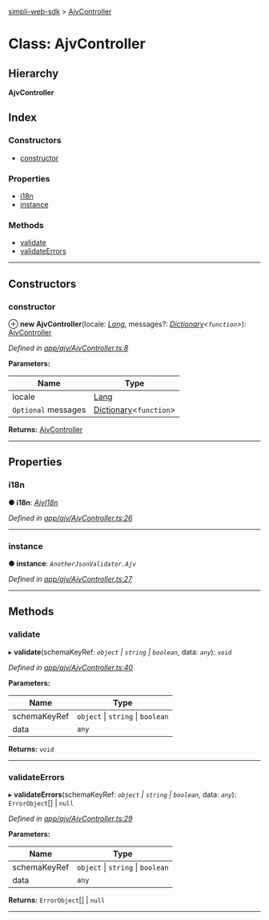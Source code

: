 [simpli-web-sdk](../README.md) > [AjvController](../classes/ajvcontroller.md)

# Class: AjvController

## Hierarchy

**AjvController**

## Index

### Constructors

* [constructor](ajvcontroller.md#constructor)

### Properties

* [i18n](ajvcontroller.md#i18n)
* [instance](ajvcontroller.md#instance)

### Methods

* [validate](ajvcontroller.md#validate)
* [validateErrors](ajvcontroller.md#validateerrors)

---

## Constructors

<a id="constructor"></a>

###  constructor

⊕ **new AjvController**(locale: *[Lang](../enums/lang.md)*, messages?: *[Dictionary](../interfaces/dictionary.md)<`function`>*): [AjvController](ajvcontroller.md)

*Defined in [app/ajv/AjvController.ts:8](https://github.com/simplitech/simpli-web-sdk/blob/4ed922b/src/app/ajv/AjvController.ts#L8)*

**Parameters:**

| Name | Type |
| ------ | ------ |
| locale | [Lang](../enums/lang.md) |
| `Optional` messages | [Dictionary](../interfaces/dictionary.md)<`function`> |

**Returns:** [AjvController](ajvcontroller.md)

___

## Properties

<a id="i18n"></a>

###  i18n

**● i18n**: *[AjvI18n](ajvi18n.md)*

*Defined in [app/ajv/AjvController.ts:26](https://github.com/simplitech/simpli-web-sdk/blob/4ed922b/src/app/ajv/AjvController.ts#L26)*

___
<a id="instance"></a>

###  instance

**● instance**: *`AnotherJsonValidator.Ajv`*

*Defined in [app/ajv/AjvController.ts:27](https://github.com/simplitech/simpli-web-sdk/blob/4ed922b/src/app/ajv/AjvController.ts#L27)*

___

## Methods

<a id="validate"></a>

###  validate

▸ **validate**(schemaKeyRef: *`object` \| `string` \| `boolean`*, data: *`any`*): `void`

*Defined in [app/ajv/AjvController.ts:40](https://github.com/simplitech/simpli-web-sdk/blob/4ed922b/src/app/ajv/AjvController.ts#L40)*

**Parameters:**

| Name | Type |
| ------ | ------ |
| schemaKeyRef | `object` \| `string` \| `boolean` |
| data | `any` |

**Returns:** `void`

___
<a id="validateerrors"></a>

###  validateErrors

▸ **validateErrors**(schemaKeyRef: *`object` \| `string` \| `boolean`*, data: *`any`*): `ErrorObject`[] \| `null`

*Defined in [app/ajv/AjvController.ts:29](https://github.com/simplitech/simpli-web-sdk/blob/4ed922b/src/app/ajv/AjvController.ts#L29)*

**Parameters:**

| Name | Type |
| ------ | ------ |
| schemaKeyRef | `object` \| `string` \| `boolean` |
| data | `any` |

**Returns:** `ErrorObject`[] \| `null`

___

